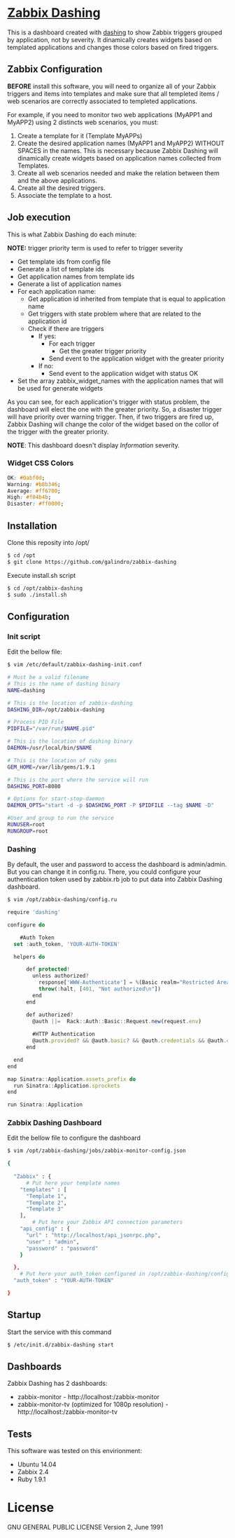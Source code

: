 # [Zabbix Dashing](https://github.com/galindro/zabbix-dashing)

This is a dashboard created with [dashing](http://shopify.github.com/dashing) to show Zabbix triggers grouped by application, not by severity. It dinamically creates widgets based on templated applications and changes those colors based on fired triggers.

## Zabbix Configuration

**BEFORE** install this software, you will need to organize all of your Zabbix triggers and items into templates and make sure that all templeted items / web scenarios are correctly associated to templeted applications. 

For example, if you need to monitor two web applications (MyAPP1 and MyAPP2) using 2 distincts web scenarios, you must:

1. Create a template for it (Template MyAPPs)
2. Create the desired application names (MyAPP1 and MyAPP2) WITHOUT SPACES in the names. This is necessary because Zabbix Dashing will dinamically create widgets based on application names collected from Templates.
3. Create all web scenarios needed and make the relation between them and the above applications.
4. Create all the desired triggers.
5. Associate the template to a host.

## Job execution

This is what Zabbix Dashing do each minute:

**NOTE:** trigger priority term is used to refer to trigger severity

* Get template ids from config file
* Generate a list of template ids
* Get application names from template ids
* Generate a list of application names
* For each application name:
  * Get application id inherited from template that is equal to application name
  * Get triggers with state problem where that are related to the application id
  * Check if there are triggers
    * If yes:
      * For each trigger 
        * Get the greater trigger priority
      * Send event to the application widget with the greater priority
    * If no:
      * Send event to the application widget with status OK
* Set the array zabbix_widget_names with the application names that will be used for generate widgets

As you can see, for each application's trigger with status problem, the dashboard will elect the one with the greater priority. So, a disaster trigger will have priority over warning trigger. Then, if two triggers are fired up, Zabbix Dashing will change the color of the widget based on the collor of the trigger with the greater priority.

**NOTE**: This dashboard doesn't display *Information* severity.

### Widget CSS Colors

```css
OK: #0abf0d;
Warning: #b8b346;
Average: #ff6700;
High: #f04b4b;
Disaster: #ff0000;
```

## Installation

Clone this reposity into /opt/

```bash
$ cd /opt 
$ git clone https://github.com/galindro/zabbix-dashing
```
Execute install.sh script

```bash
$ cd /opt/zabbix-dashing
$ sudo ./install.sh
```

## Configuration

### Init script

Edit the bellow file:

```bash
$ vim /etc/default/zabbix-dashing-init.conf
```

```bash
# Must be a valid filename
# This is the name of dashing binary
NAME=dashing

# This is the location of zabbix-dashing
DASHING_DIR=/opt/zabbix-dashing

# Process PID File
PIDFILE="/var/run/$NAME.pid"

# This is the location of dashing binary
DAEMON=/usr/local/bin/$NAME

# This is the location of ruby gems
GEM_HOME=/var/lib/gems/1.9.1

# This is the port where the service will run
DASHING_PORT=8080

# Options for start-stop-daemon
DAEMON_OPTS="start -d -p $DASHING_PORT -P $PIDFILE --tag $NAME -D"

#User and group to run the service
RUNUSER=root
RUNGROUP=root
```

### Dashing

By default, the user and password to access the dashboard is admin/admin. But you can change it in config.ru. There, you could configure your authentication token used by zabbix.rb job to put data into Zabbix Dashing dashboard.

```bash
$ vim /opt/zabbix-dashing/config.ru
```


```javascript
require 'dashing'

configure do

    #Auth Token
  set :auth_token, 'YOUR-AUTH-TOKEN'

  helpers do

      def protected!
        unless authorized?
          response['WWW-Authenticate'] = %(Basic realm="Restricted Area")
          throw(:halt, [401, "Not authorized\n"])
        end
      end

      def authorized?
        @auth ||=  Rack::Auth::Basic::Request.new(request.env)
        
        #HTTP Authentication
        @auth.provided? && @auth.basic? && @auth.credentials && @auth.credentials == ['admin', 'admin']
      end

  end
end

map Sinatra::Application.assets_prefix do
  run Sinatra::Application.sprockets
end

run Sinatra::Application
```


### Zabbix Dashing Dashboard

Edit the bellow file to configure the dashboard

```bash
$ vim /opt/zabbix-dashing/jobs/zabbix-monitor-config.json
```

```bash
{
    
  "Zabbix" : {
      # Put here your template names
    "templates" : [
      "Template 1",
      "Template 2",
      "Template 3"
    ],
        # Put here your Zabbix API connection parameters
    "api_config" : {
      "url" : "http://localhost/api_jsonrpc.php",
      "user" : "admin",
      "password" : "password"
    }

  },
    # Put here your auth_token configured in /opt/zabbix-dashing/config.ru
  "auth_token" : "YOUR-AUTH-TOKEN"

}
```


## Startup

Start the service with this command

```bash
$ /etc/init.d/zabbix-dashing start
```


## Dashboards

Zabbix Dashing has 2 dashboards:

* zabbix-monitor - http://localhost:<PORT>/zabbix-monitor
* zabbix-monitor-tv (optimized for 1080p resolution) - http://localhost:<PORT>/zabbix-monitor-tv

## Tests

This software was tested on this envirionment:

* Ubuntu 14.04
* Zabbix 2.4
* Ruby 1.9.1


# License

GNU GENERAL PUBLIC LICENSE Version 2, June 1991

